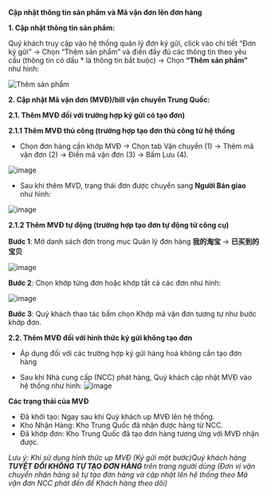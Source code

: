 **Cập nhật thông tin sản phẩm và Mã vận đơn lên đơn hàng**

**1. Cập nhật thông tin sản phẩm:**

Quý khách truy cập vào hệ thống quản lý đơn ký gửi, click vào chi tiết “Đơn ký gửi” -> Chọn “Thêm sản phẩm” và điền đầy đủ các thông tin theo yêu cầu (thông tin có dấu * là thông tin bắt buộc) -> Chọn **“Thêm sản phẩm”** như hình:

![Thêm sản phẩm](https://user-images.githubusercontent.com/73226975/122751919-8d38ec00-d2ba-11eb-9792-a58939c1c41c.png)



**2. Cập nhật Mã vận đơn (MVĐ)/bill vận chuyển Trung Quốc:**

**2.1. Thêm MVĐ đối với trường hợp ký gửi có tạo đơn)**

**2.1.1 Thêm MVĐ thủ công (trường hợp tạo đơn thủ công từ hệ thống**

- Chọn đơn hàng cần khớp MVĐ -> Chọn tab Vận chuyển (1) -> Thêm mã vận đơn (2) -> Điền mã vận đơn (3) -> Bấm Lưu (4).

![image](https://user-images.githubusercontent.com/73226975/122752864-a7bf9500-d2bb-11eb-819f-535b02827f68.png)

 
- Sau khi thêm MVD, trạng thái đơn được chuyển sang **Người Bán giao** như hình:

![image](https://user-images.githubusercontent.com/73226975/122752982-cb82db00-d2bb-11eb-83a1-e5c7ae903c4d.png)

**2.1.2 Thêm MVĐ tự động (trường hợp tạo đơn tự động từ công cụ)**

**Bước 1**: Mở danh sách đơn trong mục Quản lý đơn hàng **我的淘宝** -> **已买到的宝贝**

![image](https://user-images.githubusercontent.com/85599407/127981253-68960e9c-0633-4474-9ab1-e246d535d211.png)

**Bước 2**: Chọn khớp từng đơn hoặc khớp tất cả các đơn như hình:

![image](https://user-images.githubusercontent.com/85599407/127981334-5e090b1e-300d-4093-ac5d-f0be65c4e909.png)

**Bước 3**: Quý khách thao tác bấm chọn Khớp mã vận đơn tương tự như bước khớp đơn.


**2.2. Thêm MVĐ đối với hình thức ký gửi không tạo đơn**

- Áp dụng đối với các trường hợp ký gửi hàng hoá không cần tạo đơn hàng

- Sau khi Nhà cung cấp (NCC) phát hàng, Quý khách cập nhật MVĐ vào hệ thống như hình:
![image](https://user-images.githubusercontent.com/85599407/127981678-bee0779b-d1c1-4ab8-9d90-3bc38ef92298.png)

**Các trạng thái của MVĐ**
- Đã khởi tạo: Ngay sau khi Quý khách up MVĐ lên hệ thống.
- Kho Nhận Hàng: Kho Trung Quốc đã nhận được hàng từ NCC.
- Đã khớp đơn: Kho Trung Quốc đã tạo đơn hàng tương ứng với MVĐ nhận được.

*Lưu ý: Khi sử dụng hình thức up MVĐ (Ký gửi một bước)Quý khách hàng **TUYỆT ĐỐI KHÔNG TỰ TẠO ĐƠN HÀNG** trên trang người dùng (Đơn vị vận chuyển nhận hàng sẽ tự tạo đơn hàng và cập nhật lên hệ thống theo Mã vận đơn NCC phát đến để Khách hàng theo dõi)*
